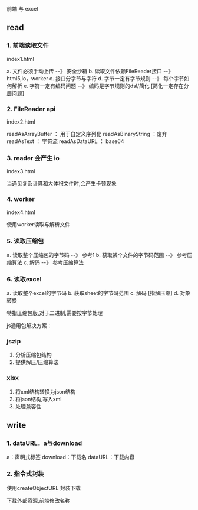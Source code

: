 前端 与 excel

## read
### 1. 前端读取文件  
index1.html

a. 文件必须手动上传 --》 安全沙箱
b. 读取文件依赖FileReader接口  --》 html5,io，worker
c. 接口分字节与字符 
d. 字节一定有字节规则 --》 每个字节如何解析
e. 字符一定有编码问题 --》 编码是字节规则的dsl/简化 [简化一定存在分层问题]

### 2. FileReader api
index2.html

readAsArrayBuffer ： 用于自定义序列化
readAsBinaryString ：废弃
readAsText ： 字符流
readAsDataURL ： base64  

### 3. reader 会产生 io
index3.html

当遇见复杂计算和大体积文件时,会产生卡顿现象

### 4. worker
index4.html

使用worker读取与解析文件

### 5. 读取压缩包
a. 读取整个压缩包的字节码  --》 参考1
b. 获取某个文件的字节码范围  --》 参考压缩算法
c. 解码  --》 参考压缩算法

### 6. 读取excel
a. 读取整个excel的字节码
b. 获取sheet的字节码范围
c. 解码 [指解压缩] 
d. 对象转换

特指压缩包版,对于二进制,需要按字节处理


js通用包解决方案：

### jszip
1. 分析压缩包结构
2. 提供解压/压缩算法

### xlsx
1. 将xml结构转换为json结构
2. 将json结构,写入xml
3. 处理兼容性


## write
### 1. dataURL，a与download
a：声明式标签
download：下载名
dataURL：下载内容


### 2. 指令式封装
使用createObjectURL 封装下载

下载外部资源,前端修改名称
